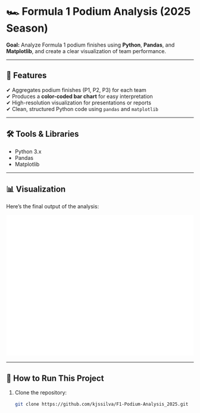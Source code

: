 # 🏎️ Formula 1 Podium Analysis (2025 Season)

**Goal:** Analyze Formula 1 podium finishes using **Python**, **Pandas**, and **Matplotlib**, and create a clear visualization of team performance.

---

## 📌 Features
✔ Aggregates podium finishes (P1, P2, P3) for each team  
✔ Produces a **color-coded bar chart** for easy interpretation  
✔ High-resolution visualization for presentations or reports  
✔ Clean, structured Python code using `pandas` and `matplotlib`  

---

## 🛠️ Tools & Libraries
- Python 3.x
- Pandas
- Matplotlib

---

## 📊 Visualization
Here’s the final output of the analysis:

![Podium Chart](images/podium_chart.png)

---

## 🚀 How to Run This Project
1. Clone the repository:
   ```bash
   git clone https://github.com/kjssilva/F1-Podium-Analysis_2025.git
